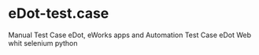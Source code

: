 # eDot-test.case
Manual Test Case eDot, eWorks apps and  Automation Test Case eDot Web whit selenium python
